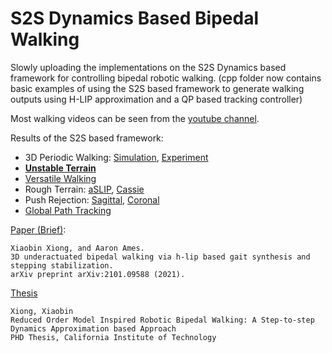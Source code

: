 # S2S Dynamics Based Bipedal Walking

Slowly uploading the implementations on the S2S Dynamics based framework for controlling bipedal robotic walking. (cpp folder now contains basic examples of using the S2S based framework to generate walking outputs using H-LIP approximation and a QP based tracking controller)

Most walking videos can be seen from the [youtube channel](https://www.youtube.com/channel/UC__Fnw5l_TQCIBIIrfKXBtA).

Results of the S2S based framework: 
- 3D Periodic Walking: [Simulation](https://www.youtube.com/watch?v=-_QmNNBPfdg), [Experiment](https://www.youtube.com/watch?v=9DtRkHP_tQU)
- [**Unstable Terrain**](https://www.youtube.com/watch?v=DOS-xBs4Kdw)
- [Versatile Walking](https://www.youtube.com/watch?v=aFLNkHYTDaw)
- Rough Terrain: [aSLIP](https://www.youtube.com/watch?v=fUZu6y-Gu4g), [Cassie](https://www.youtube.com/watch?v=mHboC-vUZhM)   
- Push Rejection: [Sagittal](https://www.youtube.com/watch?v=MeaR__wgYyY), [Coronal](https://www.youtube.com/watch?v=_EqxuzywQWU)   
- [Global Path Tracking](https://www.youtube.com/watch?v=06efo-U1mrw) 

[Paper (Brief)](https://arxiv.org/pdf/2101.09588.pdf):
```
Xiaobin Xiong, and Aaron Ames. 
3D underactuated bipedal walking via h-lip based gait synthesis and stepping stabilization.
arXiv preprint arXiv:2101.09588 (2021).
```

[Thesis](https://thesis.library.caltech.edu/14230/1/Thesis__to_submit_0601.pdf)  
```
Xiong, Xiaobin
Reduced Order Model Inspired Robotic Bipedal Walking: A Step-to-step Dynamics Approximation based Approach
PHD Thesis, California Institute of Technology
```
